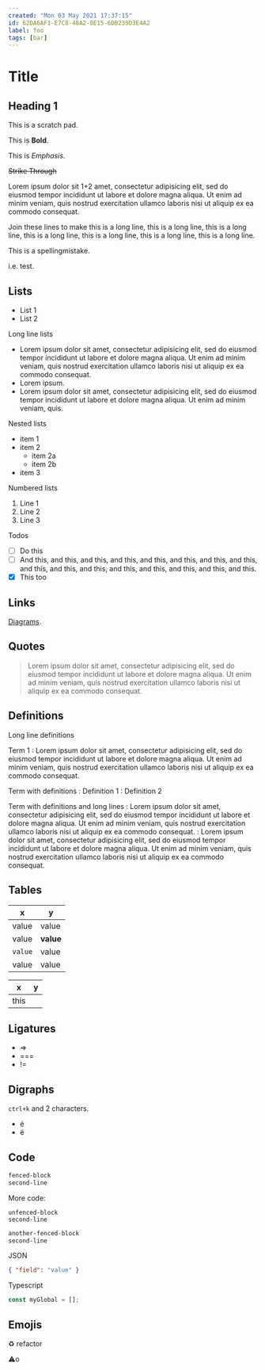 ```yaml
---
created: "Mon 03 May 2021 17:37:15"
id: 62DA6AF1-E7C8-48A2-8E15-6DB239D3E4A2
label: foo
tags: [bar]
---
```


# Title

## Heading 1

This is a scratch pad.

This is **Bold**.

This is _Emphasis_.

~~Strike Through~~

Lorem ipsum dolor sit 1+2 amet, consectetur adipisicing elit, sed do eiusmod tempor
incididunt ut labore et dolore magna aliqua. Ut enim ad minim veniam, quis
nostrud exercitation ullamco laboris nisi ut aliquip ex ea commodo consequat.

Join these lines to make this is a long line, this is a long line, this is a long line, this is a long line, this is a long line, this is a long line, this is a long line.

This is a spellingmistake.

i.e. test.

## Lists

- List 1
- List 2

Long line lists

- Lorem ipsum dolor sit amet, consectetur adipisicing elit, sed do eiusmod
  tempor incididunt ut labore et dolore magna aliqua. Ut enim ad minim veniam,
  quis nostrud exercitation ullamco laboris nisi ut aliquip ex ea commodo
  consequat.
- Lorem ipsum.
- Lorem ipsum dolor sit amet, consectetur adipisicing elit, sed do eiusmod
  tempor incididunt ut labore et dolore magna aliqua. Ut enim ad minim veniam,
  quis.

Nested lists

- item 1
- item 2
  - item 2a
  - item 2b
- item 3

Numbered lists

1. Line 1
2. Line 2
3. Line 3

Todos

- [ ] Do this
- [ ] And this, and this, and this, and this, and this, and this, and this, and
      this, and this, and this, and this, and this, and this, and this, and
      this, and this.
- [x] This too

## Links

[Diagrams](./diagrams.md).

## Quotes

> Lorem ipsum dolor sit amet, consectetur adipisicing elit, sed do eiusmod
> tempor incididunt ut labore et dolore magna aliqua. Ut enim ad minim veniam,
> quis nostrud exercitation ullamco laboris nisi ut aliquip ex ea commodo
> consequat.

## Definitions

Long line definitions

Term 1 : Lorem ipsum dolor sit amet, consectetur adipisicing elit, sed do
eiusmod tempor incididunt ut labore et dolore magna aliqua. Ut enim ad minim
veniam, quis nostrud exercitation ullamco laboris nisi ut aliquip ex ea commodo
consequat.

Term with definitions : Definition 1 : Definition 2

Term with definitions and long lines : Lorem ipsum dolor sit amet, consectetur
adipisicing elit, sed do eiusmod tempor incididunt ut labore et dolore magna
aliqua. Ut enim ad minim veniam, quis nostrud exercitation ullamco laboris nisi
ut aliquip ex ea commodo consequat. : Lorem ipsum dolor sit amet, consectetur
adipisicing elit, sed do eiusmod tempor incididunt ut labore et dolore magna
aliqua. Ut enim ad minim veniam, quis nostrud exercitation ullamco laboris nisi
ut aliquip ex ea commodo consequat.

## Tables

| x       | y         |
| ------- | --------- |
| value   | value     |
| value   | **value** |
| `value` | value     |
| value   | value     |

| x    | y   |
| ---- | --- |
| this |     |

## Ligatures

- =>
- ===
- !=

## Digraphs

`ctrl+k` and 2 characters.

- é
- ë

## Code

```bash
fenced-block
second-line
```

More code:

    unfenced-block
    second-line

```bash
another-fenced-block
second-line
```

JSON

```json
{ "field": "value" }
```

Typescript

```typescript
const myGlobal = [];
```

## Emojis

♻️ refactor

⚠️o
